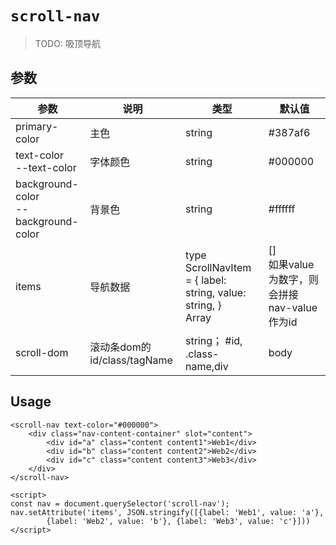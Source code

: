 # `scroll-nav`

> TODO: 吸顶导航

## 参数

| 参数                                     | 说明                        | 类型                                                         | 默认值                                           |
| ---------------------------------------- | --------------------------- | ------------------------------------------------------------ | ------------------------------------------------ |
| primary-color                            | 主色                        | string                                                       | #387af6                                          |
| text-color<br />--text-color             | 字体颜色                    | string                                                       | #000000                                          |
| background-color<br />--background-color | 背景色                      | string                                                       | #ffffff                                          |
| items                                    | 导航数据                    | type ScrollNavItem = {     label: string,     value: string, }<br />Array<ScrollNavItem> | []<br />如果value为数字，则会拼接nav-value作为id |
| scroll-dom                               | 滚动条dom的id/class/tagName | string； #id, .class-name,div                                | body                                             |




## Usage

```
<scroll-nav text-color="#000000">
    <div class="nav-content-container" slot="content">
        <div id="a" class="content content1">Web1</div>
        <div id="b" class="content content2">Web2</div>
        <div id="c" class="content content3">Web3</div>
    </div>
</scroll-nav>

<script>
const nav = document.querySelector('scroll-nav');
nav.setAttribute('items', JSON.stringify([{label: 'Web1', value: 'a'},
        {label: 'Web2', value: 'b'}, {label: 'Web3', value: 'c'}]))
</script>
```
